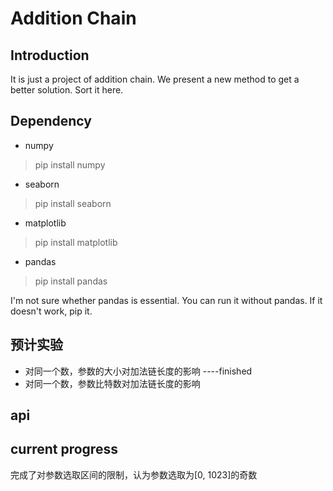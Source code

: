 # Addition Chain
## Introduction
It is just a project of addition chain. We present a new method to get a better solution. Sort it here.

## Dependency
* numpy
> pip install numpy
* seaborn
> pip install seaborn
* matplotlib
> pip install matplotlib
* pandas
> pip install pandas

I'm not sure whether pandas is essential. You can run it without pandas. If it doesn't work, pip it.

## 预计实验
* 对同一个数，参数的大小对加法链长度的影响 ----finished
* 对同一个数，参数比特数对加法链长度的影响

## api

## current progress
完成了对参数选取区间的限制，认为参数选取为[0, 1023]的奇数
